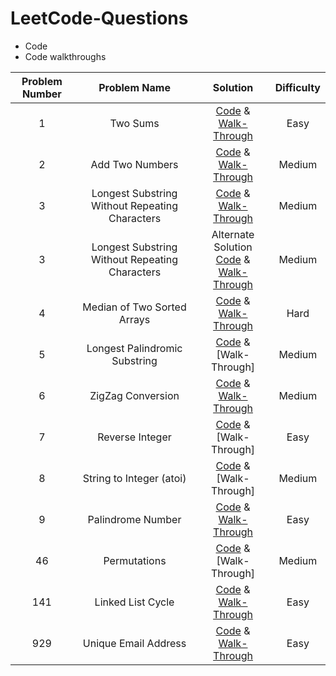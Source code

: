 # LeetCode-Questions

* Code
* Code walkthroughs

| Problem Number | Problem Name | Solution | Difficulty |
| :--: | :--: | :--: | :--: |
| 1 | Two Sums | [Code](lists/two_sum.py) & [Walk-Through](../PDFs/Two%20Sums.pdf) | Easy
| 2 | Add Two Numbers | [Code](linked_lists/add_two_numbers.py) & [Walk-Through](../PDFs/Add%20Two%20Numbers.pdf) | Medium
| 3 | Longest Substring Without Repeating Characters | [Code](strings/longest_substring_2.py) & [Walk-Through](../PDFs/Longest%20Substring%20without%20Repeating%20Characters%20V2.pdf) | Medium
| 3 | Longest Substring Without Repeating Characters | Alternate Solution <br> [Code](strings/longest_substring.py) & [Walk-Through](../PDFs/Longest%20Substring%20without%20Repeating%20Characters.pdf) | Medium
| 4 | Median of Two Sorted Arrays | [Code](lists/median_of_two_sorted_arrays.py) & [Walk-Through](https://www.youtube.com/watch?v=LPFhl65R7ww) | Hard
| 5 | Longest Palindromic Substring | [Code](strings/longest_palindromic_substring.py) & [Walk-Through] | Medium
| 6 | ZigZag Conversion | [Code](strings/zigzag_conversion.py) & [Walk-Through](../PDFs/Zig-Zag%20Conversion.pdf) | Medium
| 7 | Reverse Integer | [Code](strings/reverse_integer.py) & [Walk-Through] | Easy
| 8 | String to Integer (atoi) | [Code](strings/string_to_integer.py) & [Walk-Through] | Medium
| 9 | Palindrome Number | [Code](strings/palindromeNumber.py) & [Walk-Through](../PDFs/Palindrome%20Number.pdf) | Easy
| 46 | Permutations | [Code](lists/permutations.py) & [Walk-Through] | Medium
| 141 | Linked List Cycle | [Code](linked_lists/detect_linkedlist_cycle.py) & [Walk-Through](../PDFs/Linked%20List%20Cycle.pdf) | Easy
| 929 | Unique Email Address | [Code](strings/unique_email_address.py) & [Walk-Through](../PDFs/Unique%20Email%20Address.pdf) | Easy
